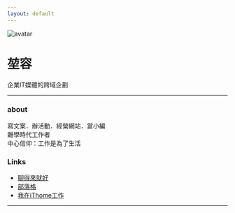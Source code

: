 ```yaml
---
layout: default
---
```


![avatar](avatar.jpg)

# 堃容

企業IT媒體的跨域企劃

- - -

### about

寫文案．辦活動．經營網站．當小編  
雜學時代工作者  
中心信仰：工作是為了生活

### Links

 * [聊得來就好](https://www.facebook.com/wegetalongwell/)  
 * [部落格](https://wegetalongwell.tumblr.com) 
 * [我在iThome工作](http://www.ithome.com.tw)
 
- - -
